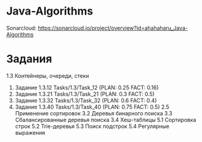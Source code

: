 # Java-Algorithms
Sonarcloud: https://sonarcloud.io/project/overview?id=ahahaharu_Java-Algorithms
# Задания
1.3 Контейнеры, очереди, стеки
  1) Задание 1.3.12 Tasks/1.3/Task_12 (PLAN: 0.25 FACT: 0.16)
  2) Задание 1.3.21 Tasks/1.3/Task_21 (PLAN: 0.3 FACT: 0.5)
  3) Задание 1.3.32 Tasks/1.3/Task_32 (PLAN: 0.6 FACT: 0.4)
  4) Задание 1.3.40 Tasks/1.3/Task_40 (PLAN: 0.75 FACT: 0.5)
2.5 Применение сортировок
3.2 Деревья бинарного поиска
3.3 Сбалансированные деревья поиска
3.4 Хеш-таблицы
5.1 Сортировка строк
5.2 Trie-деревья
5.3 Поиск подстрок
5.4 Регулярные выражения
